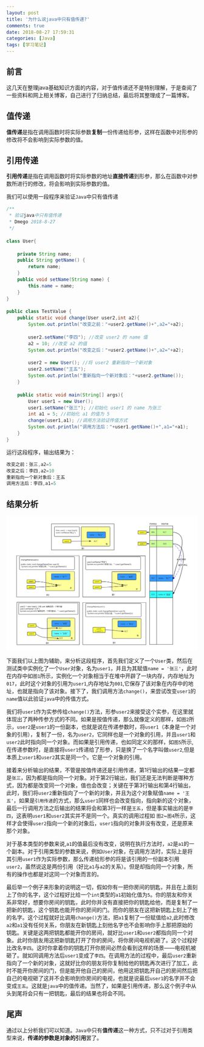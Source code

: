 ```yaml
---
layout: post
title: '为什么说java中只有值传递?'
comments: true
date: 2018-08-27 17:59:31
categories: [Java]
tags: [学习笔记]
---
```


## 前言

这几天在整理java基础知识方面的内容，对于值传递还不是特别理解，于是查阅了一些资料和网上相关博客，自己进行了归纳总结，最后将其整理成了一篇博客。

## 值传递

**值传递**是指在调用函数时将实际参数**复制**一份传递给形参，这样在函数中对形参的修改将不会影响到实际参数的值。

## 引用传递

**引用传递**是指在调用函数时将实际参数的地址**直接传递**到形参，那么在函数中对参数所进行的修改，将会影响到实际参数的值。

我们可以使用一段程序来验证`Java`中只有值传递

```java
/**
 * 验证java中只有值传递
 * Dmego 2018-8-27
 */

class User{
    
    private String name;
    public String getName() {
        return name;
    }
    public void setName(String name) {
        this.name = name;
    }
}

public class TestValue {
    public static void change(User user2,int a2){
        System.out.println("改变之前："+user2.getName()+",a2="+a2);
        
        user2.setName("李四"); //改变 user2 的 name 值
        a2 = 10; //改变 a2 的值
        System.out.println("改变之后："+user2.getName()+",a2="+a2);
        
        user2 = new User(); //将 user2 重新指向一个新对象
        user2.setName("王五");
        System.out.println("重新指向一个新对象后："+user2.getName());
    }

    public static void main(String[] args){
        User user1 = new User();
        user1.setName("张三"); //初始化 user1 的 name 为张三
        int a1 = 5; //初始化 a1 的值为 5
        change(user1,a1); //调用方法验证传值方式
        System.out.println("调用方法后："+user1.getName()+",a1="+a1);
    }
}
```

运行这段程序，输出结果为：

```java
改变之前：张三,a2=5
改变之后：李四,a2=10
重新指向一个新对象后：王五
调用方法后：李四,a1=5
```

## 结果分析

![堆与内存分析](java-only-pass-by-value/changeValue.jpg)

下面我们以上图为辅助，来分析这段程序，首先我们定义了一个`User`类，然后在测试类中实例化了一个`User`对象，名为`user1`，并且为其赋值`name = '张三'`，此时在内存中如`图1`所示，实例化一个对象相当于在堆中开辟了一块内存，内存地址为`017`，此时这个对象的引用为`user1`,内存地址为`001`,它保存了该对象在内存中的地址，也就是指向了该对象。接下了，我们调用方法`change()`，来尝试改变`user1`的`name`值以此验证`java`中的传值方式。

我们将`user1`作为实参传给`change()`方法，形参`user2`来接受这个实参，在这里就体现出了两种传参方式的不同。如果是按值传递，那么就像定义的那样，如`图2`所示，`user2`是`user1`的一份副本，也就是说在传递参数时，将`user1`（本身是一个对象的引用），复制了一份，名为`user2`，它同样也是一个对象的引用，并且`user1`和`user2`此时指向同一个对象。而如果是引用传递，也如同定义的那样，如`图5`所示,在传递参数时，是直接将`user1`传递给了形参，只是换了一个名字叫做`user2`,但是本质上`user1`和`user2`其实是同一个。它是一个对象的引用。

接着来分析输出的结果，不管是按值传递还是引用传递，第1行输出的结果一定都是`张三`，因为都是指向同一个对象。对于第2行输出，我们还是无法判断是哪种方式，因为都是改变同一个对象，值也会改变；关键在于第3行输出和第4行输出，此时，我们将`user2`重新指向了一个新的对象，并且为这个对象赋值`name = '王五'`，如果是`引用传递`的方式，那么`user1`同样也会改变指向，指向新的这个对象，最后一行调用方法之后输出的结果将会和第3行一样是`王五`，但是事实输出的是`李四`，这表明`user1`和`user2`其实并不是同一个。真实的调用过程如 `图2`~`图4`所示，这样才会使得`user2`指向一个新的对象后，`user1`指向的对象并没有改变，还是原来那个对象。

对于基本类型的参数来说,`a1`的值最后没有改变，说明在执行方法时，`a2`是`a1`的一个副本。对于引用类型的参数来说，例如`User`对象，在调用方法时，实际上是将其引用`user1`作为实际参数，那么传递给形参的将是该引用的一份副本引用`user2`，虽然说这是两份引用（好比`a1`与`a2`的关系）。但是却指向同一个对象，所有的操作也都是对这同一个对象而言的。

最后举一个例子来形象的说明这一切，假如你有一把你房间的钥匙，并且在上面刻上了你的名字，这个过程好比给一个`int`类型的`a1`初始化值为`5`。你的朋友和你关系非常好，想要你房间的钥匙，此时你并没有直接把你的钥匙给他，而是复制了一把新的钥匙，这个钥匙也能开你的房间的门。而你的朋友在这把新钥匙上刻上了他的名字。这个过程就好比调用`change()`方法，把`a1`复制了一份赋值给`a2`,此时修改`a2`和`a1`没有任何关系，你朋友在新钥匙上刻他名字也不会影响你手上那把原始的钥匙。关键是这两把钥匙都能开你的房间，就好比`user1`和`user2`都指向同一个对象。此时你朋友用这把新钥匙打开了你的房间，将你房间电视机砸了。这个过程好比改名`李四`。这时你拿着你的钥匙打开你房间必然会看到这样的场景——电视机被砸了。就如同调用方法后`user1`变成了`李四`。在调用方法的过程中，最后`user2`重新指向了一个新的对象，这就好比你的朋友将你复制给他的钥匙再次进行了加工，此时不能开你房间的门，但是能开他自己的房间，他用这把钥匙开自己的房间然后把自己的电视砸了这并不会影响到你房间的电视，也就是说最后`user1`的名字并不会变成`王五`。这就是`java`中的值传递。当然了，如果是引用传递，那么这个例子中从头到尾将会只有一把钥匙，最后的结果也将会不同。

## 尾声

通过以上分析我们可以知道。`Java`中只有**值传递**这一种方式，只不过对于引用类型来说，**传递的参数是对象的引用**罢了。


